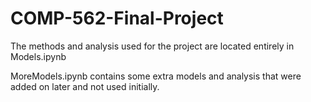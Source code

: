 # COMP-562-Final-Project

The methods and analysis used for the project are located entirely in Models.ipynb

MoreModels.ipynb contains some extra models and analysis that were added on later and not used initially.
